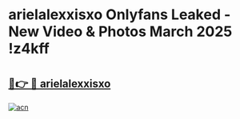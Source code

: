 # arielalexxisxo Onlyfans Leaked - New Video & Photos March 2025 !z4kff

# <h2><a href="https://tiiqzc.iuczelnia.edu.pl?title=arielalexxisxo&ref=z4kff">🔗👉 🔴 arielalexxisxo</a></h2>

[![acn](https://github.com/user-attachments/assets/0f9c940e-d8b0-45ae-aac7-cd30a18b3e1c)](https://tiiqzc.iuczelnia.edu.pl?title=arielalexxisxo&ref=z4kff)


